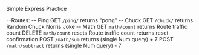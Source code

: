 Simple Express Practice

--Routes:
    -- Ping
        GET `/ping/`
            returns "pong"
    -- Chuck
        GET `/chuck/`
            returns Random Chuck Norris Joke
    -- Math
        GET `math/count`
            returns Route traffic count
        DELETE `math/count`
            resets Route traffic count 
            returns reset confirmation
        POST `/math/sum`
            returns (single Num query) + 7
        POST `/math/subtract`
            returns (single Num query) - 7